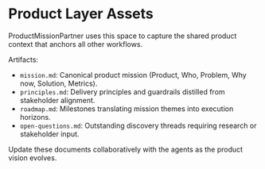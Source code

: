 # Product Layer Assets

ProductMissionPartner uses this space to capture the shared product context that anchors all other workflows.

Artifacts:
- `mission.md`: Canonical product mission (Product, Who, Problem, Why now, Solution, Metrics).
- `principles.md`: Delivery principles and guardrails distilled from stakeholder alignment.
- `roadmap.md`: Milestones translating mission themes into execution horizons.
- `open-questions.md`: Outstanding discovery threads requiring research or stakeholder input.

Update these documents collaboratively with the agents as the product vision evolves.
